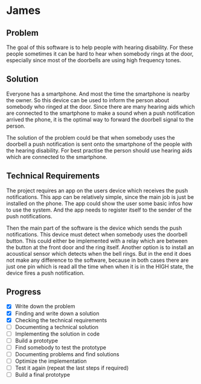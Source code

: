 # James
## Problem
The goal of this software is to help people with hearing disability. For these people
sometimes it can be hard to hear when somebody rings at the door, especially since most
of the doorbells are using high frequency tones.
## Solution
Everyone has a smartphone. And most the time the smartphone is nearby the owner. So this
device can be used to inform the person about somebody who ringed at the door. Since
there are many hearing aids which are connected to the smartphone to make a sound when a
push notification arrived the phone, it is the optimal way to forward the doorbell signal
to the person.

The solution of the problem could be that when somebody uses the doorbell a push notification
is sent onto the smartphone of the people with the hearing disability. For best practise
the person should use hearing aids which are connected to the smartphone.
## Technical Requirements
The project requires an app on the users device which receives the push notifications. This
app can be relatively simple, since the main job is just be installed on the phone. The
app could show the user some basic infos how to use the system. And the app needs to register
itself to the sender of the push notifications.

Then the main part of the software is the device which sends the push notifications. This
device must detect when somebody uses the doorbell button. This could either be implemented
with a relay which are between the button at the front door and the ring itself. Another
option is to install an acoustical sensor which detects when the bell rings. But in the end
it does not make any difference to the software, because in both cases there are just one pin
which is read all the time when when it is in the HIGH state, the device fires a push
notification.
## Progress
 - [x] Write down the problem
 - [x] Finding and write down a solution
 - [x] Checking the technical requirements
 - [ ] Documenting a technical solution
 - [ ] Implementing the solution in code
 - [ ] Build a prototype
 - [ ] Find somebody to test the prototype
 - [ ] Documenting problems and find solutions
 - [ ] Optimize the implementation
 - [ ] Test it again (repeat the last steps if required)
 - [ ] Build a final prototype
